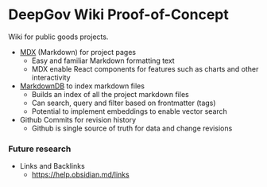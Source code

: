 # DeepGov Wiki Proof-of-Concept

Wiki for public goods projects.

- [MDX](https://mdxjs.com) (Markdown) for project pages
  - Easy and familiar Markdown formatting text
  - MDX enable React components for features such as charts and other interactivity
- [MarkdownDB](https://github.com/datopian/markdowndb) to index markdown files
  - Builds an index of all the project markdown files
  - Can search, query and filter based on frontmatter (tags)
  - Potential to implement embeddings to enable vector search
- Github Commits for revision history
  - Github is single source of truth for data and change revisions

### Future research

- Links and Backlinks
  - https://help.obsidian.md/links
